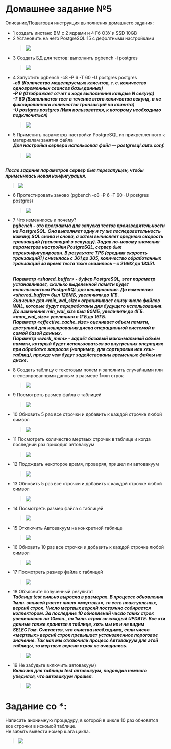 # Домашнее задание №5

Описание/Пошаговая инструкция выполнения домашнего задания:

* 1 cоздать инстанс ВМ с 2 ядрами и 4 Гб ОЗУ и SSD 10GB
* 2 Установить на него PostgreSQL 15 с дефолтными настройками
  > <img src="pic/2.JPG" align="center" />
* 3 Создать БД для тестов: выполнить pgbench -i postgres
  > <img src="pic/3.JPG" align="center" />
* 4 Запустить pgbench -c8 -P 6 -T 60 -U postgres postgres
<br>__*-c8 (Количество моделируемых клиентов, т. е. количество одновременных сеансов базы данных)*__
<br>__*-P 6 (Отображает отчет о ходе выполнения каждые N секунд)*__
<br>__*-T 60 (Выполняется тест в течение этого количества секунд, а не фиксированного количества транзакций на клиента)*__
<br>__*-U postgres postgres (Имя пользователя, к которому необходимо подключиться)*__
  > <img src="pic/4.JPG" align="center" />
* 5 Применить параметры настройки PostgreSQL из прикрепленного к материалам занятия файла
<br>__*Для настройки сервера использовал файл — postgresql.auto.conf.*__
  > <img src="pic/5_2.jpg" align="center" />
<br>__*После задания параметров сервер был перезапущен, чтобы применилась новая конфигурация.*__  
  > <img src="pic/5_1.JPG" align="center" />
* 6 Протестировать заново (pgbench -c8 -P 6 -T 60 -U postgres postgres)
  > <img src="pic/6.JPG" align="center" />
* 7 Что изменилось и почему?
  <br>__*pgbench - это программа для запуска тестов производительности на PostgreSQL. Она выполняет одну и ту же последовательность команд SQL снова и снова, а затем вычисляет среднюю скорость транзакций (транзакций в секунду). 
Задав по-новому значения параметров настройки PostgreSQL, сервер был переконфигурирован. В результате TPS (средняя скорость транзакций?) снизилась с  361 до 305, количество обработанных транзакций за время теста тоже снизилось – с 21662 до 18351.*__ 

  <br>__*Параметр «shared_buffer» - буфер PostgreSQL, этот параметр устанавливает, сколько выделенной памяти будет использоваться PostgreSQL для кеширования. До изменения «shared_buffer» был 128МБ, увеличили до 1ГБ.*__ 
  <br>__*Значение для «min_wal_size» ограничивает снизу число файлов WAL, которые будут переработаны для будущего использования. До изменения min_wal_size был 80МБ, увеличили до 4ГБ. «max_wal_size» увеличили с 1ГБ до 16ГБ.*__ 
  <br>__*Параметр «effective_cache_size» оценивает объем памяти, доступной для кэширования диска операционной системой и самой базой данных.*__ 
  <br>__*Параметр «work_mem» - задаёт базовый максимальный объём памяти, который будет использоваться во внутренних операциях при обработке запросов (например, для сортировки или хеш-таблиц), прежде чем будут задействованы временные файлы на диске.*__ 
* 8 Создать таблицу с текстовым полем и заполнить случайными или сгенерированными данным в размере 1млн строк
  > <img src="pic/8.JPG" align="center" />
* 9 Посмотреть размер файла с таблицей
  > <img src="pic/9.JPG" align="center" />
* 10 Обновить 5 раз все строчки и добавить к каждой строчке любой символ
  > <img src="pic/10.JPG" align="center" />
* 11 Посмотреть количество мертвых строчек в таблице и когда последний раз приходил автовакуум 
  > <img src="pic/11.JPG" align="center" />
* 12 Подождать некоторое время, проверяя, пришел ли автовакуум
  > <img src="pic/12.JPG" align="center" />
* 13 Обновить 5 раз все строчки и добавить к каждой строчке любой символ
  > <img src="pic/13.JPG" align="center" />
* 14 Посмотреть размер файла с таблицей
  > <img src="pic/14.JPG" align="center" />
* 15 Отключить Автовакуум на конкретной таблице
  > <img src="pic/15.JPG" align="center" />
* 16 Обновить 10 раз все строчки и добавить к каждой строчке любой символ
  > <img src="pic/16.JPG" align="center" />
* 17 Посмотреть размер файла с таблицей
  > <img src="pic/17.JPG" align="center" />
* 18 Объясните полученный результат
  <br>__*Таблица test сильно выросла в размерах. В процессе обновления 1млн. записей растет число «мертвых», то есть неактуальных, версий строк. Число мертвых версий постоянно собирается коллектором.   За последние 10 обновлений число таких строк увеличилось на 10млн., по 1млн. строк за каждый UPDATE. Все эти данные также хранятся в таблице, хоть мы их и не видим SELECTом.  Считается, что очистка необходима, если число «мертвых» версий строк превышает установленное пороговое значение. Так как мы отключили процесс Автовакуум для этой таблицы, то  мертвые версии строк не очищались.*__
  > <img src="pic/18.JPG" align="center" />
* 19 Не забудьте включить автовакуум)
  <br>__*Включил для таблицы test автовакуум, подождав немного убедился, что автовакуум прошел.*__
  > <img src="pic/19_3.JPG" align="center" />

# Задание со *:
Написать анонимную процедуру, в которой в цикле 10 раз обновятся все строчки в искомой таблице. 
<br>Не забыть вывести номер шага цикла.
  > <img src="pic/exp.JPG" align="center" />
